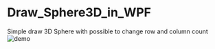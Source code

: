 # Draw_Sphere3D_in_WPF
Simple draw 3D Sphere with possible to change row and column count
![demo](https://user-images.githubusercontent.com/44851397/51078932-aba06380-16ce-11e9-84f4-0c8ee777c0d1.GIF)
